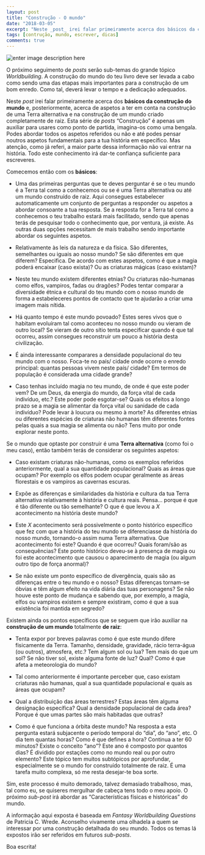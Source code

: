```yaml
---
layout: post
title: "Construção - O mundo"
date: "2018-03-05"
excerpt: "Neste _post_ irei falar primeiramente acerca dos básicos da construção do mundo e, posteriormente, acerca de aspetos a ter em conta na construção de uma Terra alternativa e na construção de um mundo criado completamente de raiz."
tags: [contrução, mundo, escrever, dicas]
comments: true
---
```

![enter image description here](https://i.imgur.com/luidQ5U.jpg)

O próximo seguimento de _posts_ serão sub-temas do grande tópico *Worldbuilding*. A construção do mundo do teu livro deve ser levada a cabo como sendo uma das etapas mais importantes para a construção de um bom enredo. Como tal, deverá levar o tempo e a dedicação adequados.

Neste _post_ irei falar primeiramente acerca dos **básicos da construção do mundo** e, posteriormente, acerca de aspetos a ter em conta na construção de uma Terra alternativa e na construção de um mundo criado completamente de raiz. Esta série de _posts_ “Construção” é apenas um auxiliar para usares como ponto de partida, imagina-os como uma bengala. Podes abordar todos os aspetos referidos ou não e até podes pensar noutros aspetos fundamentais para a tua história em específico. Mas atenção, como já referi, a maior parte dessa informação não vai entrar na história. Todo este conhecimento irá dar-te confiança suficiente para escreveres.

Comecemos então com os **básicos**:

 - Uma das primeiras perguntas que te deves perguntar é se o teu mundo é a Terra tal como a conhecemos ou se é uma Terra alternativa ou até um mundo construído de raiz. Aqui consegues estabelecer automaticamente um conjunto de perguntas a responder ou aspetos a abordar consoante a tua resposta. Se a resposta for a Terra tal como a conhecemos o teu trabalho estará mais facilitado, sendo que apenas terás de pesquisar todo o conhecimento que, por ventura, já existe. As outras duas opções necessitam de mais trabalho sendo importante abordar os seguintes aspetos.

 - Relativamente às leis da natureza e da física. São diferentes, semelhantes ou iguais ao nosso mundo? Se são diferentes em que diferem? Especifica. De acordo com estes aspetos, como é que a magia poderá encaixar (caso exista)? Ou as criaturas mágicas (caso existam)?

 - Neste teu mundo existem diferentes etnias? Ou criaturas não-humanas como elfos, vampiros, fadas ou dragões? Podes tentar comparar a diversidade étnica e cultural do teu mundo com o nosso mundo de forma a estabeleceres pontos de contacto que te ajudarão a criar uma imagem mais nítida.

 - Há quanto tempo é este mundo povoado? Estes seres vivos que o habitam evoluíram tal como aconteceu no nosso mundo ou vieram de outro local? Se vieram de outro sítio tenta especificar quando é que tal ocorreu, assim consegues reconstruir um pouco a história desta civilização.

 - É ainda interessante comparares a densidade populacional do teu mundo com o nosso. Foca-te no país/ cidade onde ocorre o enredo principal: quantas pessoas vivem neste país/ cidade? Em termos de população é considerada uma cidade grande?

 - Caso tenhas incluído magia no teu mundo, de onde é que este poder vem? De um Deus, da energia do mundo, da força vital de cada indivíduo, etc.? Este poder pode esgotar-se? Quais os efeitos a longo prazo se a magia se alimentar da força vital ou sanidade de cada indivíduo? Pode levar à loucura ou mesmo à morte? As diferentes etnias ou diferentes espécies de criaturas não humanas têm diferentes fontes pelas quais a sua magia se alimenta ou não? Tens muito por onde explorar neste ponto.

Se o mundo que optaste por construir é uma **Terra alternativa** (como foi o meu caso), então também terás de considerar os seguintes aspetos:

 - Caso existam criaturas não-humanas, como os exemplos referidos anteriormente, qual a sua quantidade populacional? Quais as áreas que ocupam? Por exemplo os elfos podem ocupar geralmente as áreas florestais e os vampiros as cavernas escuras.

 - Expõe as diferenças e similaridades da história e cultura da tua Terra alternativa relativamente à história e cultura reais. Pensa… porque é que é tão diferente ou tão semelhante? O que é que levou a *X* acontecimento na história deste mundo?

 - Este *X* acontecimento será possivelmente o ponto histórico específico que fez com que a história do teu mundo se diferenciasse da história do nosso mundo, tornando-o assim numa Terra alternativa. Que acontecimento foi este? Quando é que ocorreu? Quais foram/são as consequências? Este ponto histórico deveu-se à presença de magia ou foi este acontecimento que causou o aparecimento de magia (ou algum outro tipo de força anormal)?

 - Se não existe um ponto específico de divergência, quais são as diferenças entre o teu mundo e o nosso? Estas diferenças tornam-se óbvias e têm algum efeito na vida diária das tuas personagens? Se não houve este ponto de mudança e sabendo que, por exemplo, a magia, elfos ou vampiros existem e sempre existiram, como é que a sua existência foi mantida em segredo?

Existem ainda os pontos específicos que se seguem que irão auxiliar na **construção de um mundo** totalmente **de raiz**:

 - Tenta expor por breves palavras como é que este mundo difere fisicamente da Terra. Tamanho, densidade, gravidade, rácio terra-água (ou outros), atmosfera, etc.? Tem algum sol ou lua? Tem mais do que um sol? Se não tiver sol, existe alguma fonte de luz? Qual? Como é que afeta a meteorologia do mundo?

 - Tal como anteriormente é importante perceber que, caso existam criaturas não humanas, qual a sua quantidade populacional e quais as áreas que ocupam?

 - Qual a distribuição das áreas terrestres? Estas áreas têm alguma designação específica? Qual a densidade populacional de cada área? Porque é que umas partes são mais habitadas que outras?

 - Como é que funciona a órbita deste mundo? Na resposta a esta pergunta estará subjacente o período temporal do “dia”, do “ano”, etc. O dia tem quantas horas? Como é que defines a hora? Continua a ter 60 minutos? Existe o conceito “ano”? Este ano é composto por quantos dias? É dividido por estações como no mundo real ou por outro elemento? Este tópico tem muitos subtópicos por aprofundar, especialmente se o mundo for construído totalmente de raiz. É uma tarefa muito complexa, só me resta desejar-te boa sorte.

Sim, este processo é muito demorado, talvez demasiado trabalhoso, mas, tal como eu, se quiseres mergulhar de cabeça tens todo o meu apoio. O próximo _sub-post_ irá abordar as “Características físicas e históricas” do mundo.

A informação aqui exposta é baseada em _Fantasy Worldbuilding Questions_ de Patricia C. Wrede. Aconselho vivamente uma olhadela a quem se interessar por uma construção detalhada do seu mundo. Todos os temas lá expostos irão ser referidos em futuros _sub-posts_.

Boa escrita!
